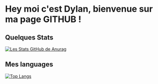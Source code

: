 # Hey moi c'est Dylan, bienvenue sur ma page GITHUB !


Quelques Stats 
-
[![Les Stats GitHub de Anurag](https://github-readme-stats.vercel.app/api?username=DlnWse)](https://github.com/DlnWse/github-readme-stats)


Mes languages 
-
[![Top Langs](https://github-readme-stats.vercel.app/api/top-langs/?username=DlnWse)](https://github.com/DlnWse/github-readme-stats)

